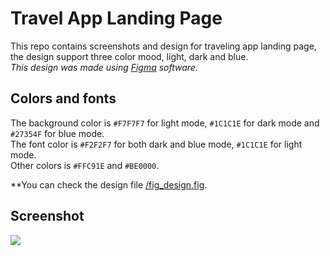 # Travel App Landing Page
This repo contains screenshots and design for traveling app landing page, the design support three color mood, light, dark and blue.
<br/>
_This design was made using [Figma](https://www.figma.com/) software._

## Colors and fonts
The background color is `#F7F7F7` for light mode, `#1C1C1E` for dark mode and `#27354F` for blue mode.
<br/>
The font color is `#F2F2F7` for both dark and blue mode, `#1C1C1E` for light mode.
<br/>
Other colors is `#FFC91E` and `#BE0000`.

**You can check the design file [/fig_design.fig](fig_design.fig).

## Screenshot
![](screenshots/full.jpg)
